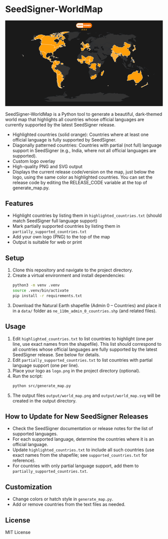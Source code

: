 # SeedSigner-WorldMap

![Latest generated world map](output/world_map.png)

SeedSigner-WorldMap is a Python tool to generate a beautiful, dark-themed world map that highlights all countries whose official languages are currently supported by the latest SeedSigner release.

- Highlighted countries (solid orange): Countries where at least one official language is fully supported by SeedSigner.
- Diagonally patterned countries: Countries with partial (not full) language support in SeedSigner (e.g., India, where not all official languages are supported).
- Custom logo overlay
- High-quality PNG and SVG output
- Displays the current release code/version on the map, just below the logo, using the same color as highlighted countries. You can set the release code by editing the RELEASE_CODE variable at the top of generate_map.py.

## Features
- Highlight countries by listing them in `highlighted_countries.txt` (should match SeedSigner full language support)
- Mark partially supported countries by listing them in `partially_supported_countries.txt`
- Add your own logo (PNG) to the top of the map
- Output is suitable for web or print

## Setup
1. Clone this repository and navigate to the project directory.
2. Create a virtual environment and install dependencies:
   ```sh
   python3 -m venv .venv
   source .venv/bin/activate
   pip install -r requirements.txt
   ```
3. Download the Natural Earth shapefile (Admin 0 – Countries) and place it in a `data/` folder as `ne_110m_admin_0_countries.shp` (and related files).

## Usage
1. Edit `highlighted_countries.txt` to list countries to highlight (one per line, use exact names from the shapefile). This list should correspond to all countries whose official languages are fully supported by the latest SeedSigner release. See below for details.
2. Edit `partially_supported_countries.txt` to list countries with partial language support (one per line).
3. Place your logo as `logo.png` in the project directory (optional).
4. Run the script:
   ```sh
   python src/generate_map.py
   ```
5. The output files `output/world_map.png` and `output/world_map.svg` will be created in the output directory.

## How to Update for New SeedSigner Releases
- Check the SeedSigner documentation or release notes for the list of supported languages.
- For each supported language, determine the countries where it is an official language.
- Update `highlighted_countries.txt` to include all such countries (use exact names from the shapefile; see `supported_countries.txt` for reference).
- For countries with only partial language support, add them to `partially_supported_countries.txt`.

## Customization
- Change colors or hatch style in `generate_map.py`.
- Add or remove countries from the text files as needed.

## License
MIT License 